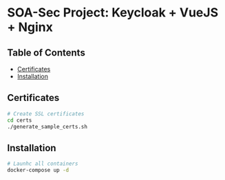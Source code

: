 # SOA-Sec Project: Keycloak + VueJS + Nginx

## Table of Contents

- [Certificates](#certificates)
- [Installation](#installation)
  
## Certificates

```bash
# Create SSL certificates
cd certs
./generate_sample_certs.sh
```

## Installation

```bash
# Launhc all containers
docker-compose up -d
```
